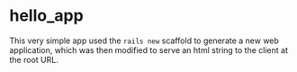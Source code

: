 # hello_app

This very simple app used the `rails new` scaffold to generate a new web application, which was then modified to serve an html string to the client at the root URL.

